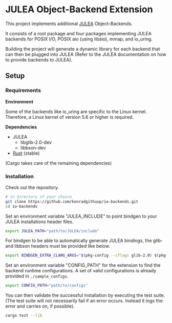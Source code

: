 # JULEA Object-Backend Extension

This project implements additional [JULEA](https://github.com/parcio/julea) Object-Backends.

It consists of a root package and four packages implementing JULEA backends for POSIX I/O, POSIX aio (using libaio), mmap, and io_uring.

Building the project will generate a dynamic library for each backend that can then be plugged into JULEA (Refer to the JULEA documentation on how to provide backends to JULEA).

## Setup

### Requirements

**Environment**

Some of the backends like io_uring are specific to the Linux kernel. Therefore, a Linux kernel of version 5.6 or higher is required.

**Dependencies**
- JULEA
  - libglib\-2.0\-dev
  - libbson\-dev
- [Rust](https://www.rust-lang.org/) (stable)

(Cargo takes care of the remaining dependencies)

### Installation

Check out the repository.

```bash
# in directory of your choice
git clone https://github.com/konradgithuup/io-backends.git
cd io-backends
```

Set an environment variable "JULEA_INCLUDE" to point bindgen to your JULEA installations header files.

```bash
export JULEA_PATH="path/to/JULEA/include"
```

For bindgen to be able to automatically generate JULEA bindings, the glib- and libbson headers must be provided like below.

```bash
export BINDGEN_EXTRA_CLANG_ARGS="$(pkg-config --cflags glib-2.0) $(pkg-config --cflags libbson-1.0)"
```

Set an environment variable "CONFIG_PATH" for the extension to find the backend runtime configurations. A set of valid configurations is already provided in `./sample_configs`.

```bash
export CONFIG_PATH="path/to/configs"
```

You can then validate the successful installation by executing the test suite. (The test suite will not necessarily fail if an error occurs. Instead it logs the error and carries on, if possible).

```bash
cargo test --lib
```